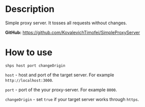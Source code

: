 # Description

Simple proxy server. It tosses all requests without changes.

**GitHub:** https://github.com/KovalevichTimofei/SimpleProxyServer

# How to use

`shps host port changeOrigin`

`host` - host and port of the target server. For example `http://localhost:3000`.

`port` - port of the your proxy-server. For example `8000`.

`changeOrigin` - set `true` if your target server works through `https`.
